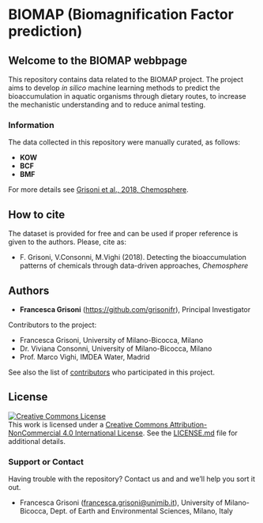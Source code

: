 # BIOMAP (Biomagnification Factor prediction)

## Welcome to the BIOMAP webbpage

This repository contains data related to the BIOMAP project.
The project aims to develop *in silico* machine learning methods to predict the bioaccumulation in aquatic organisms through dietary routes, to increase the mechanistic understanding and to reduce animal testing. 


### Information

The data collected in this repository were manually curated, as follows:
* **KOW**
* **BCF**
* **BMF**


For more details see [Grisoni et al., 2018, Chemosphere](https://guides.github.com/features/mastering-markdown/).

## How to cite

The dataset is provided for free and can be used if proper reference is given to the authors. 
Please, cite as:

* F. Grisoni, V.Consonni, M.Vighi (2018). Detecting the bioaccumulation patterns of chemicals through data-driven approaches, *Chemosphere*

## Authors

* **Francesca Grisoni** (https://github.com/grisonifr), Principal Investigator

Contributors to the project:
* Francesca Grisoni, University of Milano-Bicocca, Milano 
* Dr. Viviana Consonni, University of Milano-Bicocca, Milano
* Prof. Marco Vighi, IMDEA Water, Madrid

See also the list of [contributors](https://github.com/FrancescaGrisoni/whales_descriptors/contributors) who participated in this project.

## License

<a rel="license" href="http://creativecommons.org/licenses/by-nc/4.0/"><img alt="Creative Commons License" style="border-width:0" src="https://i.creativecommons.org/l/by-nc/4.0/88x31.png" /></a><br />This work is licensed under a <a rel="license" href="http://creativecommons.org/licenses/by-nc/4.0/">Creative Commons Attribution-NonCommercial 4.0 International License</a>.
See the [LICENSE.md](LICENSE.md) file for additional details. 

### Support or Contact

Having trouble with the repository? 
Contact us and and we’ll help you sort it out.

* Francesca Grisoni (francesca.grisoni@unimib.it), University of Milano-Bicocca, Dept. of Earth and Environmental Sciences, Milano, Italy
